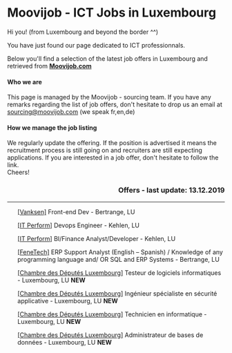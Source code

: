 # Moovijob - ICT Jobs in Luxembourg

Hi you! (from Luxembourg and beyond the border ^^)

You have just found our page dedicated to ICT professionnals. 

Below you'll find a selection of the latest job offers in Luxembourg and retrieved from <b><a href="https://en.moovijob.com">Moovijob.com</a></b>

<h4>Who we are</h4>
This page is managed by the Moovijob - sourcing team. If you have any remarks regarding the list of job offers, don't hesitate to drop us an email at <a href="mailto:sourcing@moovijob.com?subject=Contact from Github/Moovijob" title="">sourcing@moovijob.com</a> (we speak fr,en,de)

<h4>How we manage the job listing</h4>
We regularly update the offering. If the position is advertised it means the recruitment process is still going on and recruiters are still expecting applications.
If you are interested in a job offer, don't hesitate to follow the link.

<br>
Cheers!
<br>

<h3 align="right">Offers - last update: 13.12.2019</h3>


<div>
<hr class="separation" />
</div>

<ul> <! -- LISTE A PUCE AVEC OFFRE D'EMPLOI --> 

<a href="https://www.moovijob.com/company/vanksen/job/fr/front-end-developer-7" target="_blank">[Vanksen]</a> Front-end Dev - Bertrange, LU

<a href="https://www.moovijob.com/company/it-perform/job/en/devops-engineer-24" target="_blank">[IT Perform]</a> Devops Engineer - Kehlen, LU

<a href="https://www.moovijob.com/company/it-perform/job/en/bi-finance-analyst-developer" target="_blank">[IT Perform]</a> BI/Finance Analyst/Developer - Kehlen, LU

<a href="https://www.moovijob.com/company/fenetech-europe-sarl/job/en/erp-support-analyst-english-german" target="_blank">[FeneTech]</a> ERP Support Analyst (English – Spanish) / Knowledge of any programming language and/ OR SQL and ERP Systems - Bertrange, LU

<a href="https://www.moovijob.com/company/chambre-des-deputes-luxembourg/job/fr/testeur-de-logiciels-informatiques-ref-chd-31s" target="_blank">[Chambre des Députés Luxembourg]</a> Testeur de logiciels informatiques - Luxembourg, LU <b>NEW</b>

<a href="https://www.moovijob.com/company/chambre-des-deputes-luxembourg/job/fr/ingenieur-specialiste-en-securite-applicative-ref-chd-32s" target="_blank">[Chambre des Députés Luxembourg]</a> 
Ingénieur spécialiste en sécurité applicative - Luxembourg, LU <b>NEW</b>

<a href="https://www.moovijob.com/company/chambre-des-deputes-luxembourg/job/fr/technicien-en-informatique-ref-chd-33s" target="_blank">[Chambre des Députés Luxembourg]</a> Technicien en informatique - Luxembourg, LU <b>NEW</b>

<a href="Administrateur de bases de données" target="_blank">[Chambre des Députés Luxembourg]</a> Administrateur de bases de données - Luxembourg, LU <b>NEW</b>
</ul>

